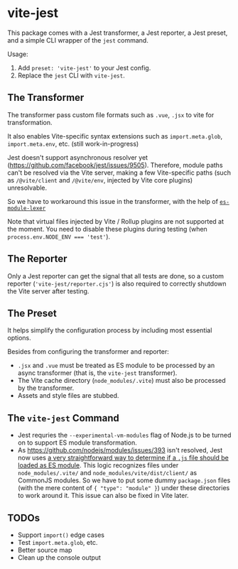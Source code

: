 # vite-jest

This package comes with a Jest transformer, a Jest reporter, a Jest preset, and a simple CLI wrapper of the `jest` command.

Usage:

1. Add `preset: 'vite-jest'` to your Jest config.
2. Replace the `jest` CLI with `vite-jest`.

## The Transformer

The transformer pass custom file formats such as `.vue`, `.jsx` to vite for transformation.

It also enables Vite-specific syntax extensions such as `import.meta.glob`, `import.meta.env`, etc. (still work-in-progress)

Jest doesn't support asynchronous resolver yet (<https://github.com/facebook/jest/issues/9505>).
Therefore, module paths can't be resolved via the Vite server, making a few Vite-specific paths (such as `/@vite/client` and `/@vite/env`, injected by Vite core plugins) unresolvable.

So we have to workaround this issue in the transformer, with the help of [`es-module-lexer`](https://www.npmjs.com/package/es-module-lexer)

Note that virtual files injected by Vite / Rollup plugins are not supported at the moment. You need to disable these plugins during testing (when `process.env.NODE_ENV === 'test'`).

## The Reporter

Only a Jest reporter can get the signal that all tests are done, so a custom reporter (`'vite-jest/reporter.cjs'`) is also required to correctly shutdown the Vite server after testing.

## The Preset

It helps simplify the configuration process by including most essential options.

Besides from configuring the transformer and reporter:

* `.jsx` and `.vue` must be treated as ES module to be processed by an async transformer (that is, the `vite-jest` transformer).
* The Vite cache directory (`node_modules/.vite`) must also be processed by the transformer.
* Assets and style files are stubbed.

## The `vite-jest` Command

* Jest requries the `--experimental-vm-modules` flag of Node.js to be turned on to support ES module transformation.
* As <https://github.com/nodejs/modules/issues/393> isn't resolved, Jest now uses [a very straightforward way to determine if a `.js` file should be loaded as ES module](https://github.com/facebook/jest/blob/v27.0.4/packages/jest-resolve/src/shouldLoadAsEsm.ts). This logic recognizes files under `node_modules/.vite/` and `node_modules/vite/dist/client/` as CommonJS modules. So we have to put some dummy `package.json` files (with the mere content of `{ "type": "module" }`) under these directories to work around it. This issue can also be fixed in Vite later.

## TODOs

* Support `import()` edge cases
* Test `import.meta.glob`, etc.
* Better source map
* Clean up the console output
